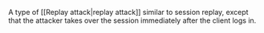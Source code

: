 A type of [[Replay attack|replay attack]] similar to session replay, except that the attacker takes over the session immediately after the client logs in.